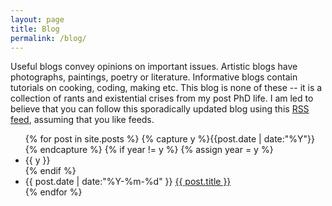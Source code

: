 ```yaml
---
layout: page
title: Blog
permalink: /blog/
---
```


Useful blogs convey opinions on important issues. Artistic blogs have photographs, paintings,
poetry or literature. Informative blogs contain tutorials on cooking, coding, making etc.
This blog is none of these -- it is a collection of rants and existential crises from my
post PhD life. I am led to believe that you can follow this sporadically updated
blog using this [RSS feed](/atom.xml), assuming that you like feeds.

<ul class="listing">
{% for post in site.posts %}
  {% capture y %}{{post.date | date:"%Y"}}{% endcapture %}
  {% if year != y %}
    {% assign year = y %}
    <li class="listing-seperator">{{ y }}</li>
  {% endif %}
  <li class="listing-item">
    <time datetime="{{ post.date | date:"%Y-%m-%d" }}">{{ post.date | date:"%Y-%m-%d" }}</time>
    <a href="{{ post.url }}" title="{{ post.title }}">{{ post.title }}</a>
  </li>
{% endfor %}
</ul>
